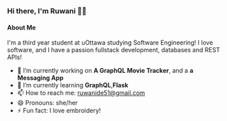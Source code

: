 ### Hi there, I'm Ruwani 👋🏽

#### About Me

I'm a third year student at uOttawa studying Software Engineering! I love software, and I have a passion fullstack development, databases and REST APIs!

- 🔭 I’m currently working on <strong>A GraphQL Movie Tracker</strong>, and a <strong>a Messaging App</strong>
- 🌱 I’m currently learning <strong>GraphQL</strong>,<strong>Flask</strong>
- 📫 How to reach me: ruwanide51@gmail.com
- 😄 Pronouns: she/her
- ⚡ Fun fact: I love embroidery!
